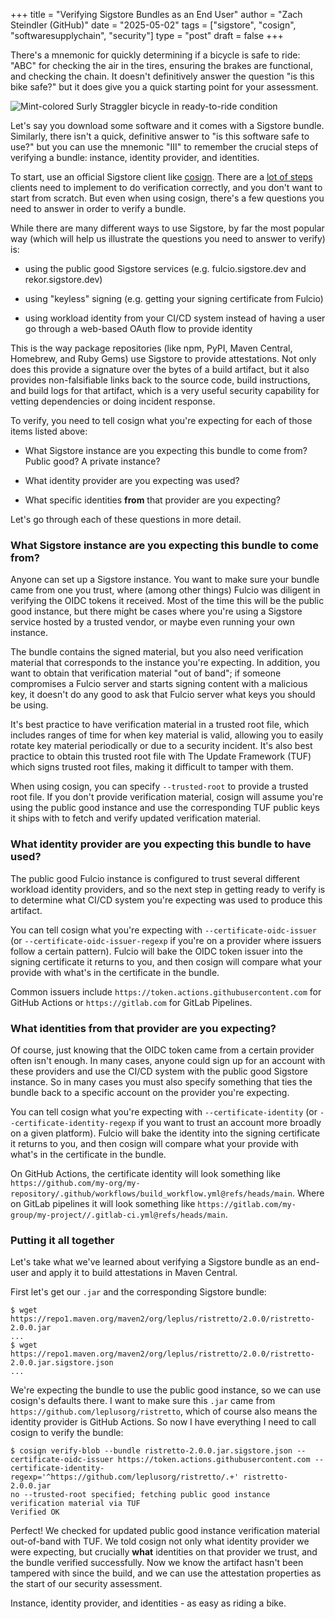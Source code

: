 +++
title = "Verifying Sigstore Bundles as an End User"
author = "Zach Steindler (GitHub)"
date = "2025-05-02"
tags = ["sigstore", "cosign", "softwaresupplychain", "security"]
type = "post"
draft = false
+++

There's a mnemonic for quickly determining if a bicycle is safe to ride: "ABC" for checking the air in the tires, ensuring the brakes are functional, and checking the chain. It doesn't definitively answer the question "is this bike safe?" but it does give you a quick starting point for your assessment.

![Mint-colored Surly Straggler bicycle in ready-to-ride condition](/images/bike.jpg)

Let's say you download some software and it comes with a Sigstore bundle. Similarly, there isn't a quick, definitive answer to "is this software safe to use?" but you can use the mnemonic "III" to remember the crucial steps of verifying a bundle: instance, identity provider, and identities.

To start, use an official Sigstore client like [cosign](https://docs.sigstore.dev/cosign/system_config/installation/). There are a [lot of steps](https://github.com/sigstore/architecture-docs/blob/main/client-spec.md#4-verification) clients need to implement to do verification correctly, and you don't want to start from scratch. But even when using cosign, there's a few questions you need to answer in order to verify a bundle.

While there are many different ways to use Sigstore, by far the most popular way (which will help us illustrate the questions you need to answer to verify) is:

- using the public good Sigstore services (e.g. fulcio.sigstore.dev and rekor.sigstore.dev)

- using "keyless" signing (e.g. getting your signing certificate from Fulcio)

- using workload identity from your CI/CD system instead of having a user go through a web-based OAuth flow to provide identity

This is the way package repositories (like npm, PyPI, Maven Central, Homebrew, and Ruby Gems) use Sigstore to provide attestations. Not only does this provide a signature over the bytes of a build artifact, but it also provides non-falsifiable links back to the source code, build instructions, and build logs for that artifact, which is a very useful security capability for vetting dependencies or doing incident response.

To verify, you need to tell cosign what you're expecting for each of those items listed above:

- What Sigstore instance are you expecting this bundle to come from? Public good? A private instance?

- What identity provider are you expecting was used?

- What specific identities **from** that provider are you expecting?

Let's go through each of these questions in more detail.

### What Sigstore instance are you expecting this bundle to come from?

Anyone can set up a Sigstore instance. You want to make sure your bundle came from one you trust, where (among other things) Fulcio was diligent in verifying the OIDC tokens it received. Most of the time this will be the public good instance, but there might be cases where you're using a Sigstore service hosted by a trusted vendor, or maybe even running your own instance.

The bundle contains the signed material, but you also need verification material that corresponds to the instance you're expecting. In addition, you want to obtain that verification material "out of band"; if someone compromises a Fulcio server and starts signing content with a malicious key, it doesn't do any good to ask that Fulcio server what keys you should be using.

It's best practice to have verification material in a trusted root file, which includes ranges of time for when key material is valid, allowing you to easily rotate key material periodically or due to a security incident. It's also best practice to obtain this trusted root file with The Update Framework (TUF) which signs trusted root files, making it difficult to tamper with them.

When using cosign, you can specify `--trusted-root` to provide a trusted root file. If you don't provide verification material, cosign will assume you're using the public good instance and use the corresponding TUF public keys it ships with to fetch and verify updated verification material.

### What identity provider are you expecting this bundle to have used?

The public good Fulcio instance is configured to trust several different workload identity providers, and so the next step in getting ready to verify is to determine what CI/CD system you're expecting was used to produce this artifact.

You can tell cosign what you're expecting with `--certificate-oidc-issuer` (or `--certificate-oidc-issuer-regexp` if you're on a provider where issuers follow a certain pattern). Fulcio will bake the OIDC token issuer into the signing certificate it returns to you, and then cosign will compare what your provide with what's in the certificate in the bundle.

Common issuers include `https://token.actions.githubusercontent.com` for GitHub Actions or `https://gitlab.com` for GitLab Pipelines.

### What identities from that provider are you expecting?

Of course, just knowing that the OIDC token came from a certain provider often isn't enough. In many cases, anyone could sign up for an account with these providers and use the CI/CD system with the public good Sigstore instance. So in many cases you must also specify something that ties the bundle back to a specific account on the provider you're expecting.

You can tell cosign what you're expecting with `--certificate-identity` (or `--certificate-identity-regexp` if you want to trust an account more broadly on a given platform). Fulcio will bake the identity into the signing certificate it returns to you, and then cosign will compare what your provide with what's in the certificate in the bundle.

On GitHub Actions, the certificate identity will look something like `https://github.com/my-org/my-repository/.github/workflows/build_workflow.yml@refs/heads/main`. Where on GitLab pipelines it will look something like `https://gitlab.com/my-group/my-project//.gitlab-ci.yml@refs/heads/main`.

### Putting it all together

Let's take what we've learned about verifying a Sigstore bundle as an end-user and apply it to build attestations in Maven Central.

First let's get our `.jar` and the corresponding Sigstore bundle:

```
$ wget https://repo1.maven.org/maven2/org/leplus/ristretto/2.0.0/ristretto-2.0.0.jar
...
$ wget https://repo1.maven.org/maven2/org/leplus/ristretto/2.0.0/ristretto-2.0.0.jar.sigstore.json
...
```

We're expecting the bundle to use the public good instance, so we can use cosign's defaults there. I want to make sure this `.jar` came from `https://github.com/leplusorg/ristretto`, which of course also means the identity provider is GitHub Actions. So now I have everything I need to call cosign to verify the bundle:

```
$ cosign verify-blob --bundle ristretto-2.0.0.jar.sigstore.json --certificate-oidc-issuer https://token.actions.githubusercontent.com --certificate-identity-regexp='^https://github.com/leplusorg/ristretto/.+' ristretto-2.0.0.jar
no --trusted-root specified; fetching public good instance verification material via TUF
Verified OK
```

Perfect! We checked for updated public good instance verification material out-of-band with TUF. We told cosign not only what identity provider we were expecting, but crucially **what** identities on that provider we trust, and the bundle verified successfully. Now we know the artifact hasn't been tampered with since the build, and we can use the attestation properties as the start of our security assessment.

Instance, identity provider, and identities - as easy as riding a bike.
